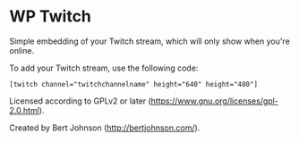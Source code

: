 WP Twitch
=========

Simple embedding of your Twitch stream, which will only show when you're online.

To add your Twitch stream, use the following code:

	[twitch channel="twitchchannelname" height="640" height="480"]
	
Licensed according to GPLv2 or later (https://www.gnu.org/licenses/gpl-2.0.html).

Created by Bert Johnson (http://bertjohnson.com/).